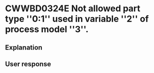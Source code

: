 # CWWBD0324E Not allowed part type ''0:1'' used in variable ''2'' of process model ''3''.

## Explanation

## User response